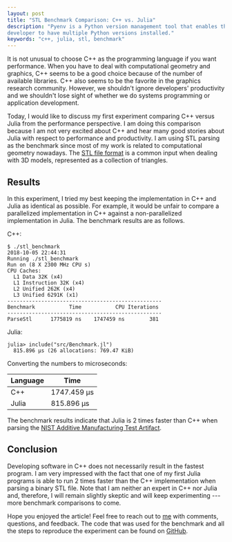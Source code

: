 ```yaml
---
layout: post
title: "STL Benchmark Comparison: C++ vs. Julia"
description: "Pyenv is a Python version management tool that enables the
developer to have multiple Python versions installed."
keywords: "c++, julia, stl, benchmark"
---
```


It is not unusual to choose C++ as the programming language if you want
performance. When you have to deal with computational geometry and graphics, C++
seems to be a good choice because of the number of available libraries. C++ also
seems to be the favorite in the graphics research community. However, we
shouldn't ignore developers' productivity and we shouldn't lose sight of whether
we do systems programming or application development.

Today, I would like to discuss my first experiment comparing C++ versus Julia
from the performance perspective. I am doing this comparison because I am not
very excited about C++ and hear many good stories about Julia with respect to
performance and productivity. I am using STL parsing as the benchmark since most
of my work is related to computational geometry nowadays. The
[STL file format](https://en.wikipedia.org/wiki/STL_(file_format)) is a common
input when dealing with 3D models, represented as a collection of triangles.

## Results

In this experiment, I tried my best keeping the implementation in C++ and Julia
as identical as possible. For example, it would be unfair to compare a
parallelized implementation in C++ against a non-parallelized implementation in
Julia. The benchmark results are as follows.

C++:

```console
$ ./stl_benchmark
2018-10-05 22:44:31
Running ./stl_benchmark
Run on (8 X 2300 MHz CPU s)
CPU Caches:
  L1 Data 32K (x4)
  L1 Instruction 32K (x4)
  L2 Unified 262K (x4)
  L3 Unified 6291K (x1)
--------------------------------------------------
Benchmark           Time           CPU Iterations
--------------------------------------------------
ParseStl      1775819 ns    1747459 ns        381
```

Julia:

```console
julia> include("src/Benchmark.jl")
  815.896 μs (26 allocations: 769.47 KiB)
```

Converting the numbers to microseconds:

| Language | Time        |
|----------|-------------|
| C++      | 1747.459 μs |
| Julia    |  815.896 μs |

The benchmark results indicate that Julia is 2 times faster than C++ when parsing the
[NIST Additive Manufacturing Test Artifact](https://www.nist.gov/el/intelligent-systems-division-73500/production-systems-group/nist-additive-manufacturing-test).

## Conclusion

Developing software in C++ does not necessarily result in the fastest program. I
am very impressed with the fact that one of my first Julia programs is able to
run 2 times faster than the C++ implementation when parsing a binary STL file.
Note that I am neither an expert in C++ nor Julia and, therefore, I will remain
slightly skeptic and will keep experimenting --- more benchmark comparisons to
come.

Hope you enjoyed the article! Feel free to reach out to
[me](https://twitter.com/_aaronang) with comments, questions, and feedback. The
code that was used for the benchmark and all the steps to reproduce the
experiment can be found on [GitHub](https://github.com/aaronang/stl-benchmark).
